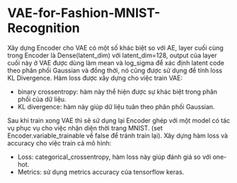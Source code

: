 # VAE-for-Fashion-MNIST-Recognition
Xây dựng Encoder cho VAE có một số khác biệt so với AE, layer cuối cùng trong Encoder là Dense(latent_dim) với latent_dim=128, output của layer cuối này ở VAE được dùng làm mean và log_sigma để xác định latent code theo phân phối Gaussian và đồng thời, nó cũng được sử dụng để tính loss KL Divergence.
Hàm loss được xây dựng cho việc train VAE:
+ binary crossentropy: hàm này thể hiện được sự khác biệt trong phân phối của dữ liệu.
+ KL divergence: hàm này giúp dữ liệu tuân theo phân phối Gaussian.

Sau khi train xong VAE thì sẽ sử dụng lại Encoder ghép với một model có tác vụ phục vụ cho việc nhận diện thời trang MNIST. (set Encoder.variable_trainable về false để tránh train lại).
Xây dựng hàm loss và accuracy cho việc train cả mô hình:
  + Loss: categorical_crossentropy, hàm loss này giúp đánh giá so với one-hot.
  + Metrics: sử dụng metrics accuracy của tensorflow keras.
